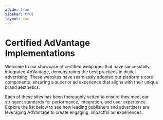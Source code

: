 ```yaml
---
aside: true
sidebar: true
layout: doc
---
```


<style>
  .aside-container {
    position: static !important;
    padding-top: 0 !important;
  }
  @media (max-width: 500px) {
    .ag-paging-page-size {
      display: none;
    }
  }
  @media (min-width: 1280px) {
    #myGrid {  
      width: 990px;
    }
  }
  
</style>
<script setup lang="ts">
import { ref, shallowRef } from 'vue';
import "./ag-grid-theme-builder-light.css";
import "./ag-grid-theme-builder-dark.css";
import { AgGridVue } from "ag-grid-vue3"; // Vue Data Grid Component
import { getCertifiedSites } from "./getCertifiedSites";

const gridApi = shallowRef();
// Row Data: The data to be displayed.
const rowData = ref([]);
// Get the certified sites from google sheet
getCertifiedSites(rowData);

 // Column Definitions: Defines the columns to be displayed.
 const colDefs = ref([
    { 
      field: "site", 
      headerName: "Site", 
      filter: true, 
      suppressSizeToFit: false,
      minWidth: 150,
      cellRenderer: (params) => {
        const hostName = new URL(params.data.siteUrl).hostname;
        return `<div class="grid grid-cols-[18px_1fr] items-center gap-3">
          <img src="https://icons.duckduckgo.com/ip3/${hostName}.ico" class="rounded-sm" />
          <a href="${params.data.siteUrl}?utm_source=get-advantage.org" target="blank">${params.data.site}</span></span>
        </div>`
      }
    },
    { field: "siteUrl", headerName: "Site URL", hide: true, },
    { field: "formatsMobile", headerName: "Formats Mobile", filter: true, },
    { field: "formatsDesktop", headerName: "Formats Desktop", filter: true, },
    { field: "publisherName", headerName: "Publisher", filter: true,  },
    {
        field: "country",
        headerName: "Country",
        headerClass: "header-product",
        filter: true,
        maxWidth: 120,
      },
    { field: "buyingType", headerName: "Buying Type", filter: true, hide: true, },
]);

const defaultColDef = {
  resizable: false,
};
const autoSizeStrategy = {
  type: "fitGridWidth",
  defaultMinWidth: 100,
};
const paginationPageSizeSelector = [5, 10, 20, 40, 60, 80, 100, 120];
const pagination = true;
const paginationPageSize = 40;

const onBtnExport = () => {
  gridApi.value.exportDataAsCsv({allColumns: true});
};
const onGridReady = (params) => {
  gridApi.value = params.api;
  window.addEventListener('resize', reszieColumns);
  reszieColumns()
};
function reszieColumns() {
  if (window.innerWidth > 1280) {
      gridApi.value.sizeColumnsToFit();
  } else {
      gridApi.value.autoSizeAllColumns();
  }
}
</script>

# Certified AdVantage Implementations

Welcome to our showcase of certified webpages that have successfully integrated AdVantage, demonstrating the best practices in digital advertising. These websites have seamlessly adopted our platform's core components, ensuring a superior ad experience that aligns with their unique brand aesthetics.

Each of these sites has been thoroughly vetted to ensure they meet our stringent standards for performance, integration, and user experience. Explore the list below to see how leading publishers and advertisers are leveraging AdVantage to create engaging, impactful ad experiences.

 <!-- The AG Grid component -->
<div id="myGrid" class="ag-theme-custom" style="height: 100%">
  <ag-grid-vue
  :rowData="rowData"
  :columnDefs="colDefs"
  :defaultColDef="defaultColDef"
  :pagination="pagination"
  :paginationPageSizeSelector="paginationPageSizeSelector"
  :paginationPageSize="paginationPageSize"
  @grid-ready="onGridReady"
  style="height: 500px"></ag-grid-vue>
</div>
<div class="export-container flex justify-start" style="margin: 10px 0">
  <button v-on:click="onBtnExport()" class="primary font-bold py-2 px-4 rounded inline-flex items-center text-xs">
    <svg class="fill-current w-4 h-4 mr-2" xmlns="http://www.w3.org/2000/svg" viewBox="0 0 20 20"><path d="M13 8V2H7v6H2l8 8 8-8h-5zM0 18h20v2H0v-2z"/></svg>
    <span>Download CSV export file</span>
  </button>
</div>

## Become a Certified AdVantage Partner

Interested in getting your site certified? Join our community of forward-thinking publishers and advertisers who are leading the way in digital advertising. Implement AdVantage on your site and submit a Github issue ticket with your integration for certification.

<button class="primary font-bold py-2 px-4 rounded inline-flex items-center text-xs" onclick="window.open('https://github.com/get-advantage/advantage/issues', '_blank')">Apply for Certification</button>

## Why Certification Matters

-   Verified Quality: Certification ensures that your site’s implementation of AdVantage is optimized for performance, user experience, and brand alignment.
-   Increased Trust: Being a certified AdVantage site signals to advertisers and users alike that your site adheres to the highest standards in digital advertising.

We are proud to recognize these exemplary implementations and look forward to adding more innovative sites to our list. For any questions or assistance with your integration, please join our [Slack channel](https://join.slack.com/t/get-advantage/shared_invite/zt-2gy6c4z4m-4~pIuwRfe8eqPM5H7iV9MQ)
